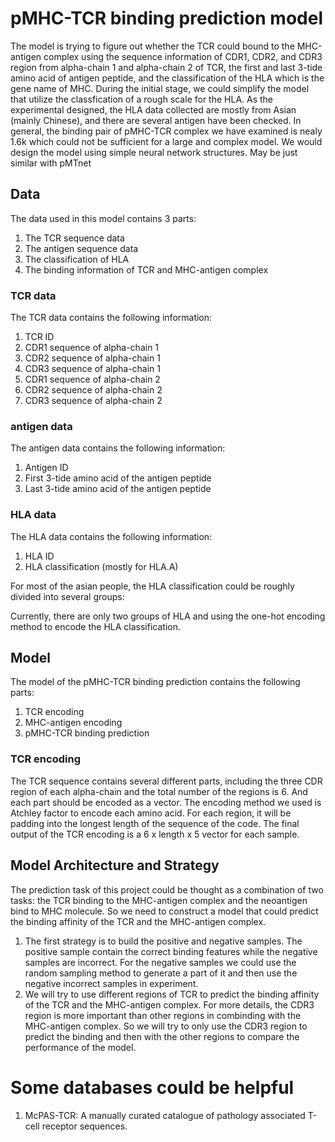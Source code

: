 # pMHC-TCR binding prediction model
The model is trying to figure out whether the TCR could bound to the MHC-antigen complex using the sequence information of CDR1, CDR2, and CDR3 region from alpha-chain 1 and alpha-chain 2 of TCR, the first and last 3-tide amino acid of antigen peptide, and the classification of the HLA which is the gene name of MHC. During the initial stage, we could simplify the model that utilize the classfication of a rough scale for the HLA. As the experimental designed, the HLA data collected are mostly from Asian (mainly Chinese), and there are several antigen have been checked. In general, the binding pair of pMHC-TCR complex we have examined is nealy 1.6k which could not be sufficient for a large and complex model. We would design the model using simple neural network structures. May be just similar with pMTnet

## Data
The data used in this model contains 3 parts:
1. The TCR sequence data
2. The antigen sequence data
3. The classification of HLA
4. The binding information of TCR and MHC-antigen complex

### TCR data
The TCR data contains the following information:
1. TCR ID
2. CDR1 sequence of alpha-chain 1
3. CDR2 sequence of alpha-chain 1
4. CDR3 sequence of alpha-chain 1
5. CDR1 sequence of alpha-chain 2
6. CDR2 sequence of alpha-chain 2
7. CDR3 sequence of alpha-chain 2

### antigen data
The antigen data contains the following information:
1. Antigen ID
2. First 3-tide amino acid of the antigen peptide
3. Last 3-tide amino acid of the antigen peptide

### HLA data
The HLA data contains the following information:
1. HLA ID
2. HLA classification (mostly for HLA.A)

For most of the asian people, the HLA classification could be roughly divided into several groups:  

Currently, there are only two groups of HLA and using the one-hot encoding method to encode the HLA classification.

## Model
The model of the pMHC-TCR binding prediction contains the following parts:
1. TCR encoding
2. MHC-antigen encoding
3. pMHC-TCR binding prediction

### TCR encoding
The TCR sequence contains several different parts, including the three CDR region of each alpha-chain and the total number of the regions is 6. And each part should be encoded as a vector. The encoding method we used is Atchley factor to encode each amino acid. For each region, it will be padding into the longest length of the sequence of the code. The final output of the TCR encoding is a 6 x length x 5 vector for each sample.

## Model Architecture and Strategy
The prediction task of this project could be thought as a combination of two tasks: the TCR binding to the MHC-antigen complex and the neoantigen bind to MHC molecule. So we need to construct a model that could predict the binding affinity of the TCR and the MHC-antigen complex. 

1. The first strategy is to build the positive and negative samples. The positive sample contain the correct binding features while the negative samples are incorrect. For the negative samples we could use the random sampling method to generate a part of it and then use the negative incorrect samples in experiment. 
2. We will try to use different regions of TCR to predict the binding affinity of the TCR and the MHC-antigen complex. For more details, the CDR3 region is more important than other regions in combinding with the MHC-antigen complex. So we will try to only use the CDR3 region to predict the binding and then with the other regions to compare the performance of the model.

# Some databases could be helpful
1. McPAS-TCR: A manually curated catalogue of pathology associated T-cell receptor sequences. 
